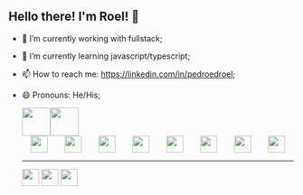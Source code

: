 ## Hello there! I'm Roel! 👋

- 🔭 I’m currently working with fullstack;
- 🌱 I’m currently learning javascript/typescript;
- 📫 How to reach me: https://linkedin.com/in/pedroedroel;
- 😄 Pronouns: He/His;

  <div style="
    display: flex;
    flex-wrap: nowrap;
    justify-content: start;
    ">
      <img height="50vw" src="https://github-readme-stats.vercel.app/api?username=pedroeroel&theme=holi&show_icons=true" />
      <img height="50vw" src="https://github-readme-stats.vercel.app/api/top-langs/?username=pedroeroel&layout=compact&langs_count=6&theme=holi" />
  </div>
   <div style="
     width= 100%;
     display: flex;
     justify-content: space-around;
     flex-flow: wrap row;
     ">
      <img height="30em" src="https://img.shields.io/badge/HTML5-E34F26?style=for-the-badge&logo=html5&logoColor=white">
      <img height="30em" src="https://img.shields.io/badge/CSS3-1572B6?style=for-the-badge&logo=css3&logoColor=white">
      <img height="30em" src="https://img.shields.io/badge/JavaScript-323330?style=for-the-badge&logo=javascript&logoColor=F7DF1E">
      <img height="30em" src="https://img.shields.io/badge/Python-14354C?style=for-the-badge&logo=python&logoColor=white">
      <img height="30em" src="https://img.shields.io/badge/Flask-000000?style=for-the-badge&logo=flask&logoColor=white">
      <img height="30em" src="https://img.shields.io/badge/Bootstrap-563D7C?style=for-the-badge&logo=bootstrap&logoColor=white">
      <img height="30em" src="https://img.shields.io/badge/MySQL-005C84?style=for-the-badge&logo=mysql&logoColor=white">
      <img height="30em" src="https://img.shields.io/badge/Tailwind_CSS-38B2AC?style=for-the-badge&logo=tailwind-css&logoColor=white">
   </div>

   <hr>

    <div>
      <a target="_blank" href="https://linkedin.com/in/pedroedroel"><img height="30em" src="https://img.shields.io/badge/LinkedIn-0077B5?style=for-the-badge&logo=linkedin&logoColor=white"></a>
      <a target="_blank" href="pedroedroel@gmail.com"><img height="30em" src="https://img.shields.io/badge/Gmail-D14836?style=for-the-badge&logo=gmail&logoColor=white"></a>
      <a target="_blank" href="https://instagram.com/roelcode"><img height="30em" src="https://img.shields.io/badge/-Instagram-%23E4405F?style=for-the-badge&logo=instagram&logoColor=white"></a>
    </div>
  </div>
